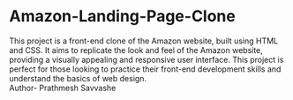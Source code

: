 # Amazon-Landing-Page-Clone
This project is a front-end clone of the Amazon website, built using HTML and CSS. It aims to replicate the look and feel of the Amazon website, providing a visually appealing and responsive user interface. This project is perfect for those looking to practice their front-end development skills and understand the basics of web design.
<br>
Author- Prathmesh Savvashe
